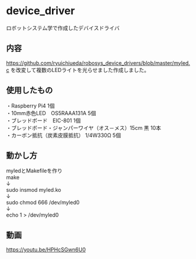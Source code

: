 # device_driver
ロボットシステム学で作成したデバイスドライバ

## 内容
https://github.com/ryuichiueda/robosys_device_drivers/blob/master/myled.c を改変して複数のLEDライトを光らせました作成しました。

## 使用したもの
・Raspberry Pi4 1個  
・10mm赤色LED　OS5RAAA131A 5個  
・ブレッドボード　EIC-801 1個  
・ブレッドボード・ジャンパーワイヤ（オス－メス）15cm 黒 10本  
・カーボン抵抗（炭素皮膜抵抗） 1/4W330Ω 5個
## 動かし方
myledとMakefileを作り  
make  
↓  
sudo insmod myled.ko  
↓  
sudo chmod 666 /dev/myled0  
↓  
echo 1 > /dev/myled0
## 動画
https://youtu.be/HPHcSGwn6U0
